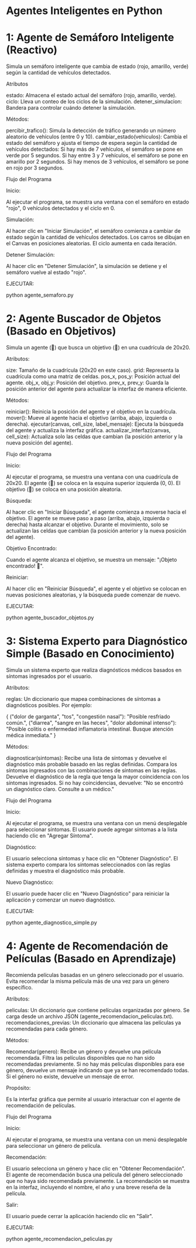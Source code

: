 # Agentes Inteligentes en Python 
 

# 1: Agente de Semáforo Inteligente (Reactivo)

  Simula un semáforo inteligente que cambia de estado (rojo, amarillo, verde) según la cantidad de vehículos detectados.

Atributos

  estado: Almacena el estado actual del semáforo (rojo, amarillo, verde).
  ciclo: Lleva un conteo de los ciclos de la simulación.
  detener_simulacion: Bandera para controlar cuándo detener la simulación.
  
Métodos:

  percibir_trafico(): Simula la detección de tráfico generando un número aleatorio de vehículos (entre 0 y 10).
  cambiar_estado(vehiculos): Cambia el estado del semáforo y ajusta el tiempo de espera según la cantidad de vehículos detectados:
  Si hay más de 7 vehículos, el semáforo se pone en verde por 5 segundos.
  Si hay entre 3 y 7 vehículos, el semáforo se pone en amarillo por 2 segundos.
  Si hay menos de 3 vehículos, el semáforo se pone en rojo por 3 segundos.

Flujo del Programa

Inicio:

  Al ejecutar el programa, se muestra una ventana con el semáforo en estado "rojo", 0 vehículos detectados y el ciclo en 0.
  
Simulación:

  Al hacer clic en "Iniciar Simulación", el semáforo comienza a cambiar de estado según la cantidad de vehículos detectados.
  Los carros se dibujan en el Canvas en posiciones aleatorias.
  El ciclo aumenta en cada iteración.
  
Detener Simulación:

  Al hacer clic en "Detener Simulación", la simulación se detiene y el semáforo vuelve al estado "rojo".

  EJECUTAR: 
  
  python agente_semaforo.py


# 2:  Agente Buscador de Objetos (Basado en Objetivos)
    
  Simula un agente (🤖) que busca un objetivo (🎯) en una cuadrícula de 20x20.

Atributos:

  size: Tamaño de la cuadrícula (20x20 en este caso).
  grid: Representa la cuadrícula como una matriz de celdas.
  pos_x, pos_y: Posición actual del agente.
  obj_x, obj_y: Posición del objetivo.
  prev_x, prev_y: Guarda la posición anterior del agente para actualizar la interfaz de manera eficiente.

Métodos:

  reiniciar(): Reinicia la posición del agente y el objetivo en la cuadrícula.
  mover(): Mueve al agente hacia el objetivo (arriba, abajo, izquierda o derecha).
  ejecutar(canvas, cell_size, label_mensaje): Ejecuta la búsqueda del agente y actualiza la interfaz gráfica.
  actualizar_interfaz(canvas, cell_size): Actualiza solo las celdas que cambian (la posición anterior y la nueva posición del agente).

Flujo del Programa

Inicio:

  Al ejecutar el programa, se muestra una ventana con una cuadrícula de 20x20.
  El agente (🤖) se coloca en la esquina superior izquierda (0, 0).
  El objetivo (🎯) se coloca en una posición aleatoria.

Búsqueda:

  Al hacer clic en "Iniciar Búsqueda", el agente comienza a moverse hacia el objetivo.
  El agente se mueve paso a paso (arriba, abajo, izquierda o derecha) hasta alcanzar el objetivo.
  Durante el movimiento, solo se actualizan las celdas que cambian (la posición anterior y la nueva posición del agente).

Objetivo Encontrado:

  Cuando el agente alcanza el objetivo, se muestra un mensaje: "¡Objeto encontrado! 🎉".

Reiniciar:

  Al hacer clic en "Reiniciar Búsqueda", el agente y el objetivo se colocan en nuevas posiciones aleatorias, y la búsqueda puede comenzar de nuevo.


EJECUTAR: 

  python agente_buscador_objetos.py


# 3: Sistema Experto para Diagnóstico Simple (Basado en Conocimiento)

  Simula un sistema experto que realiza diagnósticos médicos basados en síntomas ingresados por el usuario.

Atributos:

 reglas: Un diccionario que mapea combinaciones de síntomas a diagnósticos posibles. Por ejemplo:
 
 {
     ("dolor de garganta", "tos", "congestión nasal"): "Posible resfriado común.",
     ("diarrea", "sangre en las heces", "dolor abdominal intenso"): "Posible colitis o enfermedad inflamatoria intestinal. Busque atención médica inmediata."
 }

Métodos:

 diagnosticar(sintomas): Recibe una lista de síntomas y devuelve el diagnóstico más probable basado en las reglas definidas.
 Compara los síntomas ingresados con las combinaciones de síntomas en las reglas.
 Devuelve el diagnóstico de la regla que tenga la mayor coincidencia con los síntomas ingresados.
 Si no hay coincidencias, devuelve: "No se encontró un diagnóstico claro. Consulte a un médico."

Flujo del Programa

Inicio:

 Al ejecutar el programa, se muestra una ventana con un menú desplegable para seleccionar síntomas.
 El usuario puede agregar síntomas a la lista haciendo clic en "Agregar Síntoma".

Diagnóstico:

 El usuario selecciona síntomas y hace clic en "Obtener Diagnóstico".
 El sistema experto compara los síntomas seleccionados con las reglas definidas y muestra el diagnóstico más probable.

Nuevo Diagnóstico:

 El usuario puede hacer clic en "Nuevo Diagnóstico" para reiniciar la aplicación y comenzar un nuevo diagnóstico.

EJECUTAR:

  python agente_diagnostico_simple.py


# 4: Agente de Recomendación de Películas (Basado en Aprendizaje)

  Recomienda películas basadas en un género seleccionado por el usuario.
  Evita recomendar la misma película más de una vez para un género específico.

Atributos:

 peliculas: Un diccionario que contiene películas organizadas por género. Se carga desde un archivo JSON (agente_recomendacion_peliculas.txt).
 recomendaciones_previas: Un diccionario que almacena las películas ya recomendadas para cada género.

Métodos:

 Recomendar(genero): Recibe un género y devuelve una película recomendada.
 Filtra las películas disponibles que no han sido recomendadas previamente.
 Si no hay más películas disponibles para ese género, devuelve un mensaje indicando que ya se han recomendado todas.
 Si el género no existe, devuelve un mensaje de error.

Propósito:

 Es la interfaz gráfica que permite al usuario interactuar con el agente de recomendación de películas.

Flujo del Programa

Inicio:

Al ejecutar el programa, se muestra una ventana con un menú desplegable para seleccionar un género de película.

Recomendación:

El usuario selecciona un género y hace clic en "Obtener Recomendación".
El agente de recomendación busca una película del género seleccionado que no haya sido recomendada previamente.
La recomendación se muestra en la interfaz, incluyendo el nombre, el año y una breve reseña de la película.

Salir:

El usuario puede cerrar la aplicación haciendo clic en "Salir".

EJECUTAR:

  python agente_recomendacion_peliculas.py



  
    
